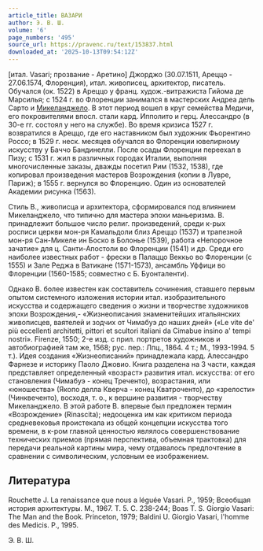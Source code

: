 ```yaml
---
article_title: ВАЗАРИ
author: Э. В. Ш.
volume: '6'
page_numbers: '495'
source_url: https://pravenc.ru/text/153837.html
downloaded_at: '2025-10-13T09:54:12Z'
---
```


[итал. Vasari; прозвание - Аретино] Джорджо (30.07.1511, Ареццо - 27.06.1574, Флоренция), итал. живописец, архитектор, писатель. Обучался (ок. 1522) в Ареццо у франц. худож.-витражиста Гийома де Марсилья; с 1524 г. во Флоренции занимался в мастерских Андреа дель Сарто и [Микеланджело](https://pravenc.ru/text/Микеланджело.html). В этот период вошел в круг семейства Медичи, его покровителями впосл. стали кард. Ипполито и герц. Алессандро (в 30-е гг. состоял у него на службе). Во время кризиса 1527 г. возвратился в Ареццо, где его наставником был художник Фьорентино Россо; в 1529 г. неск. месяцев обучался во Флоренции ювелирному искусству у Баччо Бандинелли. После осады Флоренции переехал в Пизу; с 1531 г. жил в различных городах Италии, выполняя многочисленные заказы, дважды посетил Рим (1532, 1538), где копировал произведения мастеров Возрождения (копии в Лувре, Париж); в 1555 г. вернулся во Флоренцию. Один из основателей Академии рисунка (1563).

Стиль В., живописца и архитектора, сформировался под влиянием Микеланджело, что типично для мастера эпохи маньеризма. В. принадлежит большое число религ. произведений, среди к-рых росписи церкви мон-ря Камальдоли близ Ареццо (1537) и трапезной мон-ря Сан-Микеле ин Боско в Болонье (1539), работа «Непорочное зачатие» для ц. Санти-Апостоли во Флоренции (1541) и др. Среди его наиболее известных работ - фрески в Палаццо Веккьо во Флоренции (с 1555) и Зале Реджа в Ватикане (1571-1573), ансамбль Уффици во Флоренции (1560-1585; совместно с Б. Буонталенти).

Однако В. более известен как составитель сочинения, ставшего первым опытом системного изложения истории итал. изобразительного искусства и содержащего сведения о жизни и творчестве художников эпохи Возрождения,- «Жизнеописания знаменитейших итальянских живописцев, ваятелей и зодчих от Чимабуэ до наших дней» («Le vite de' più eccellenti architetti, pittori et scultori italiani da Cimabue insino a' tempi nostri». Firenze, 1550; 2-е изд. с прил. портретов художников и автобиографией там же, 1568; рус. пер.: Лпц., 1864. 4 т.; М., 1993-1994. 5 т.). Идея создания «Жизнеописаний» принадлежала кард. Алессандро Фарнезе и историку Паоло Джовио. Книга разделена на 3 части, каждая представляет определенный «возраст» развития итал. искусства: от его становления (Чимабуэ - конец Треченто), возрастания, или «юношества» (Якопо делла Кверча - конец Кватроченто), до «зрелости» (Чинквеченто), восходя, т. о., к вершине развития - творчеству Микеланджело. В этой работе В. впервые был предложен термин «Возрождение» (Rinascita); недооценка им как критиком периода средневековья проистекала из общей концепции искусства того времени, в к-ром главной ценностью являлось совершенствование технических приемов (прямая перспектива, объемная трактовка) для передачи реальной картины мира, чему отдавалось предпочтение в сравнении с символическим, условным ее изображением.

## Литература

Rouchette J. La renaissance que nous a léguée Vasari. P., 1959; Всеобщая история архитектуры. М., 1967. Т. 5. С. 238-244; Boas T. S. Giorgio Vasari: The Man and the Book. Princeton, 1979; Baldini U. Giorgio Vasari, l'homme des Medicis. P., 1995.

Э. В. Ш.

